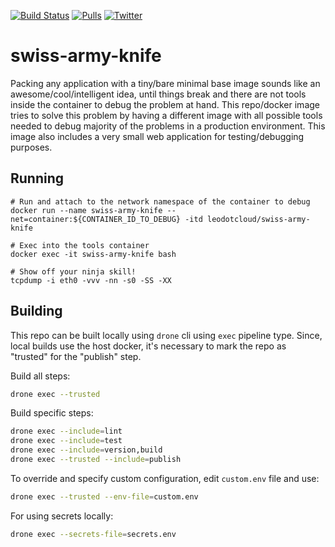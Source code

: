 [![Build Status](https://cloud.drone.io/api/badges/leodotcloud/swiss-army-knife/status.svg)](https://cloud.drone.io/leodotcloud/swiss-army-knife)
[![Pulls](https://img.shields.io/docker/pulls/leodotcloud/swiss-army-knife.svg)](https://hub.docker.com/r/leodotcloud/swiss-army-knife)
[![Twitter](https://img.shields.io/twitter/follow/leodotcloud?style=social&logo=twitter)](https://twitter.com/leodotcloud)

swiss-army-knife
========

Packing any application with a tiny/bare minimal base image sounds like an awesome/cool/intelligent idea, until things break and there are not tools inside the container to debug the problem at hand.
This repo/docker image tries to solve this problem by having a different image with all possible tools needed to debug majority of the problems in a production environment.
This image also includes a very small web application for testing/debugging purposes.

## Running

```
# Run and attach to the network namespace of the container to debug
docker run --name swiss-army-knife --net=container:${CONTAINER_ID_TO_DEBUG} -itd leodotcloud/swiss-army-knife

# Exec into the tools container
docker exec -it swiss-army-knife bash

# Show off your ninja skill!
tcpdump -i eth0 -vvv -nn -s0 -SS -XX
```

## Building

This repo can be built locally using `drone` cli using `exec` pipeline type. Since, local builds use the host docker, it's necessary to mark the repo as "trusted" for the "publish" step.

Build all steps:
```bash
drone exec --trusted
```

Build specific steps:
```bash
drone exec --include=lint
drone exec --include=test
drone exec --include=version,build
drone exec --trusted --include=publish
```

To override and specify custom configuration, edit `custom.env` file and use:
```bash
drone exec --trusted --env-file=custom.env
```

For using secrets locally:
```bash
drone exec --secrets-file=secrets.env
```


